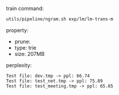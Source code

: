 
train command:

```bash
utils/pipeline/ngram.sh exp/lm/lm-trans-m
```

property:

- prune: 
- type:  trie
- size:  207MB

perplexity:

```
Test file: dev.tmp -> ppl: 66.74
Test file: test_net.tmp -> ppl: 75.89
Test file: test_meeting.tmp -> ppl: 65.65
```
